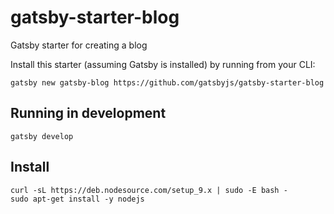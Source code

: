 # gatsby-starter-blog

Gatsby starter for creating a blog

Install this starter (assuming Gatsby is installed) by running from your CLI:

`gatsby new gatsby-blog https://github.com/gatsbyjs/gatsby-starter-blog`

## Running in development

`gatsby develop`

## Install

```
curl -sL https://deb.nodesource.com/setup_9.x | sudo -E bash -
sudo apt-get install -y nodejs
```
